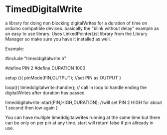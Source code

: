 # TimedDigitalWrite
a library for doing non blocking digitalWrites for a duration of time on arduino compatible devices.
basically the "blink without delay" example as an easy to use library.
Uses LinkedPointerList library from the Library Manager so make sure you have it installed as well.


Example:

#include "timeddigitalwrite.h"

#define PIN 2
#define DURATION 1000

setup (){
pinMode(PIN,OUTPUT); //set PIN as OUTPUT
}

loop(){
timeddigitalwrite::handle(); // call in loop to handle ending the digitalWrites after duration has passed

timeddigitalwrite::start(PIN,HIGH,DURATION); //will set PIN 2 HIGH for about 1 second then low again
}



You can have multiple timeddigitalwrites running at the same time but there can be only on per pin at any time.
start will return false if pin allready in use.
